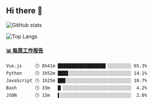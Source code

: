 ## Hi there 👋

![GitHub stats](https://github-readme-stats.orilight.top/api?username=orilights)

![Top Langs](https://github-readme-stats.orilight.top/api/top-langs/?username=orilights&layout=compact)

<!-- waka-box start -->
#### <a href="https://gist.github.com/92c8d5b388768c10efcba86e82b7c4fb" target="_blank">📊 每周工作报告</a>
```text
Vue.js     🕓 8h41m ██████████████████▎░░░░░░░░░ 65.3%
Python     🕓 1h52m ███▉░░░░░░░░░░░░░░░░░░░░░░░░ 14.1%
JavaScript 🕓 1h25m ██▉░░░░░░░░░░░░░░░░░░░░░░░░░ 10.7%
Bash       🕓 33m   █▏░░░░░░░░░░░░░░░░░░░░░░░░░░  4.2%
JSON       🕓 15m   ▌░░░░░░░░░░░░░░░░░░░░░░░░░░░  2.0%
```
<!-- Powered by https://github.com/journey-ad/waka-box-go . -->
<!-- waka-box end -->

